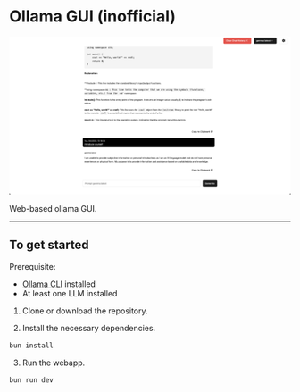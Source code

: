 # Ollama GUI (inofficial)

![Interface](/screenshots/Interface.png)

Web-based ollama GUI.

---

## To get started

Prerequisite:
- [Ollama CLI](https://ollama.com/) installed
- At least one LLM installed

1. Clone or download the repository.

2. Install the necessary dependencies.

```bash
bun install
```

3. Run the webapp.

```
bun run dev
```
